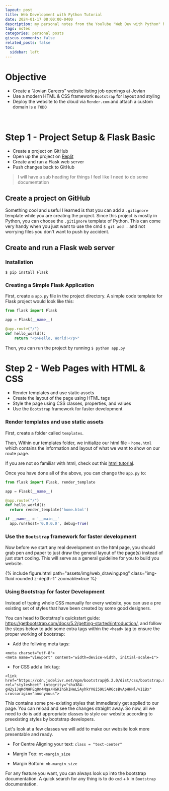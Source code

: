 ```yaml
---
layout: post
title: Web Development with Python Tutorial
date: 2024-01-17 08:00:00-0400
description: my personal notes from the YouTube "Web Dev with Python" by freeCodeCamp.org
tags: notes
categories: personal posts
giscus_comments: false
related_posts: false
toc:
  sidebar: left
---
```


# Objective
- Create a “Jovian Careers” website listing job openings at Jovian
- Use a modern HTML & CSS framework `Bootstrap` for layout and styling
- Deploy the website to the cloud via `Render.com` and attach a custom domain is a `TODO`

<br>

# Step 1 - Project Setup & Flask Basic
- Create a project on GitHub
- Open up the project on [Replit](https://replit.com)
- Create and run a Flask web server
- Push changes back to GitHub

> I will have a sub heading for things I feel like I need to do some documentation

## Create a project on GitHub
Something cool and useful I learned is that you can add a `.gitignore` template while you are creating the project. Since this project is mostly in Python, you can choose the `.gitignore` template of Python. This can come very handy when you just want to use the cmd `$ git add .` and not worrying files you don't want to push by accident. 

## Create and run a Flask web server
### Installation
```$ pip install Flask```
### Creating a Simple Flask Application
First, create a `app.py` file in the project directory. A simple code template for Flask project would look like this:
```Python
from flask import Flask

app = Flask(__name__)

@app.route("/")
def hello_world():
    return "<p>Hello, World!</p>"
```

Then, you can run the project by running `$ python app.py`

# Step 2 - Web Pages with HTML & CSS
- Render templates and use static assets
- Create the layout of the page using HTML tags
- Style the page using CSS classes, properties, and values
- Use the `Bootstrap` framework for faster development

### Render templates and use static assets
First, create a folder called `templates`.

Then, Within our templates folder, we initialize our html file - `home.html` which contains the information and layout of what we want to show on our route page.

If you are not so familiar with html, check out this [html tutorial](https://htmldog.com/).

Once you have done all of the above, you can change the `app.py` to:
```Python
from flask import Flask, render_template

app = Flask(__name__)

@app.route("/")
def hello_world():
  return render_template('home.html')

if __name__ = '__main__'
  app.run(host='0.0.0.0', debug=True)
```

### Use the `Bootstrap` framework for faster development
Now before we start any real development on the html page, you should grab pen and paper to just draw the general layout of the page(s) instead of just start coding. This will serve as a general guideline for you to build you website. 

<div class="row mt-3">
    <div class="col-sm mt-3 mt-md-0">
        {% include figure.html path="assets/img/web_drawing.png" class="img-fluid rounded z-depth-1" zoomable=true %}
    </div>
</div>

### Using Bootstrap for faster Development 

Instead of typing whole CSS manually for every website, you can use a pre existing set of styles that have been created by some good designers.  

You can head to Bootstrap's quickstart guide: https://getbootstrap.com/docs/5.2/getting-started/introduction/, 
and follow the steps below to add some extra tags within the `<head>` tag to ensure the proper working of bootstrap: 

- Add the follwing meta tags: 

```
<meta charset="utf-8">
<meta name="viewport" content="width=device-width, initial-scale=1">
```

- For CSS add a link tag: 

```
<link href="https://cdn.jsdelivr.net/npm/bootstrap@5.2.0/dist/css/bootstrap.min.css" rel="stylesheet" integrity="sha384-gH2yIJqKdNHPEq0n4Mqa/HGKIhSkIHeL5AyhkYV8i59U5AR6csBvApHHNl/vI1Bx" crossorigin="anonymous">
```

  This contains some pre-existing styles that immediately get applied to our page. You can reload and see the changes straight away.  So now, all we need to do is add appropriate classes to style our website according to preexisting styles by bootstrap developers. 



Let's look at a few classes we will add to make our website look more presentable and ready. 

- For Centre Aligning your text: `class = "text-center"`

- Margin Top: `mt-margin_size`
- Margin Bottom: `mb-margin_size`

For any feature you want, you can always look up into the bootstrap documentation. A quick search for any thing is to do `cmd` + `k` in `Bootstrap` documentation. 



